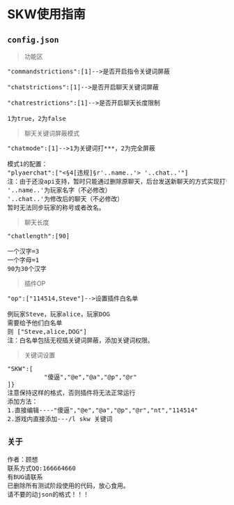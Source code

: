 # SKW使用指南
## `config.json`
>功能区
<pre>
"commandstrictions":[1]-->是否开启指令关键词屏蔽

"chatstrictions":[1]-->是否开启聊天关键词屏蔽

"chatrestrictions":[1]-->是否开启聊天长度限制

1为true，2为false
</pre>
>聊天关键词屏蔽模式
<pre>
"chatmode":[1]-->1为关键词打***，2为完全屏蔽

模式1的配置：
"plyaerchat":["<§4[违规]§r'..name..'> '..chat..'"]
注：由于还没api支持，暂时只能通过删除原聊天，后台发送新聊天的方式实现打***，所以playerchat为后台模拟该玩家发送的信息。
'..name..'为玩家名字（不必修改）
'..chat..'为修改后的聊天（不必修改）
暂时无法同步玩家的称号或者改名。
</pre>
>聊天长度
<pre>
"chatlength":[90]

一个汉字=3
一个字母=1
90为30个汉字
</pre>
>插件OP
<pre>
"op":["114514,Steve"]-->设置插件白名单

例玩家Steve，玩家alice，玩家DOG
需要给予他们白名单
则 ["Steve,alice,DOG"]
注：白名单包括无视插关键词屏蔽，添加关键词权限。
</pre>
>关键词设置
<pre>
"SKW":[
          "傻逼","@e","@a","@p","@r"
]}
注意保持这样的格式，否则插件将无法正常运行
添加方法：
1.直接编辑----"傻逼","@e","@a","@p","@r","nt","114514"
2.游戏内直接添加---/l skw 关键词
</pre>
## `关于`
<pre>
作者：顾想
联系方式QQ:166664660
有BUG请联系
已删除所有测试阶段使用的代码，放心食用。
请不要的动json的格式！！！
</pre>